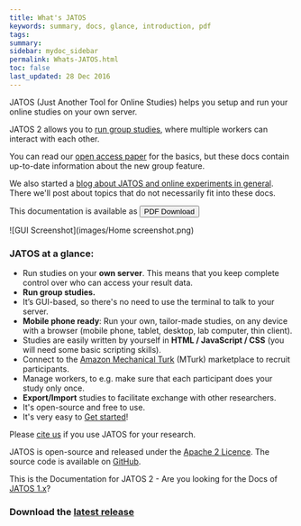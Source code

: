 ```yaml
---
title: What's JATOS
keywords: summary, docs, glance, introduction, pdf
tags: 
summary:
sidebar: mydoc_sidebar
permalink: Whats-JATOS.html
toc: false
last_updated: 28 Dec 2016
---
```


JATOS (Just Another Tool for Online Studies) helps you setup and run your online studies on your own server.

JATOS 2 allows you to [run group studies](Example-Group-Studies.html), where multiple workers can interact with each other.
 
You can read our [open access paper](http://journals.plos.org/plosone/article?id=10.1371/journal.pone.0130834) for the basics, but these docs contain up-to-date information about the new group feature.

We also started a [blog about JATOS and online experiments in general](http://blog.jatos.org). There we'll post about topics that do not necessarily fit into these docs.

This documentation is available as <a target="_blank" class="noCrossRef" href="https://github.com/JATOS/JATOS_docs/raw/gh-pages/pdf/jatos-docs.pdf"><button type="button" class="btn btn-default" aria-label="Left Align"><span class="glyphicon glyphicon-download-alt" aria-hidden="true"></span> PDF Download</button></a>

![GUI Screenshot](images/Home screenshot.png)

### JATOS at a glance: 
* Run studies on your **own server**. This means that you keep complete control over who can access your result data.
* **Run group studies.** 
* It’s GUI-based, so there's no need to use the terminal to talk to your server. 
* **Mobile phone ready**: Run your own, tailor-made studies, on any device with a browser (mobile phone, tablet, desktop, lab computer, thin client).
* Studies are easily written by yourself in **HTML / JavaScript / CSS** (you will need some basic scripting skills).
* Connect to the [Amazon Mechanical Turk](https://www.mturk.com) (MTurk) marketplace to recruit participants.
* Manage workers, to e.g. make sure that each participant does your study only once.
* **Export/Import** studies to facilitate exchange with other researchers.
* It's open-source and free to use.
* It's very easy to [Get started](Get-started.html)!

Please [cite us](http://journals.plos.org/plosone/article?id=10.1371/journal.pone.0130834) if you use JATOS for your research.

JATOS is open-source and released under the [Apache 2 Licence](http://www.apache.org/licenses/LICENSE-2.0.html). The source code is available on [GitHub](https://github.com/JATOS/JATOS).

This is the Documentation for JATOS 2 - Are you looking for the Docs of [JATOS 1.x](https://github.com/JATOS/JATOS_docs_v1/wiki/Home)?

### Download the [latest release](https://github.com/JATOS/JATOS/releases/) 
